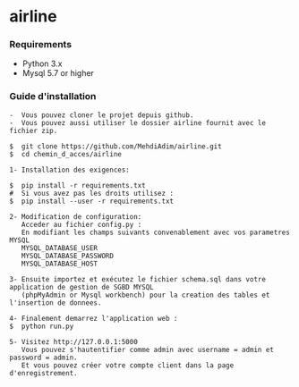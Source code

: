 # airline
### Requirements

- Python 3.x
- Mysql 5.7 or higher 

### Guide d'installation
    
    -  Vous pouvez cloner le projet depuis github.
    -  Vous pouvez aussi utiliser le dossier airline fournit avec le fichier zip.

    $  git clone https://github.com/MehdiAdim/airline.git
    $  cd chemin_d_acces/airline

    1- Installation des exigences:

    $  pip install -r requirements.txt
    #  Si vous avez pas les droits utilisez :
    $  pip install --user -r requirements.txt
   
    2- Modification de configuration:
       Acceder au fichier config.py :
       En modifiant les champs suivants convenablement avec vos parametres MYSQL 
       MYSQL_DATABASE_USER
       MYSQL_DATABASE_PASSWORD 
       MYSQL_DATABASE_HOST
    
    3- Ensuite importez et exécutez le fichier schema.sql dans votre application de gestion de SGBD MYSQL 
       (phpMyAdmin or Mysql workbench) pour la creation des tables et l'insertion de donnees.
    
    4- Finalement demarrez l'application web :
    $  python run.py
    
    5- Visitez http://127.0.0.1:5000 
       Vous pouvez s'hautentifier comme admin avec username = admin et password = admin.
       Et vous pouvez créer votre compte client dans la page d'enregistrement.
       

